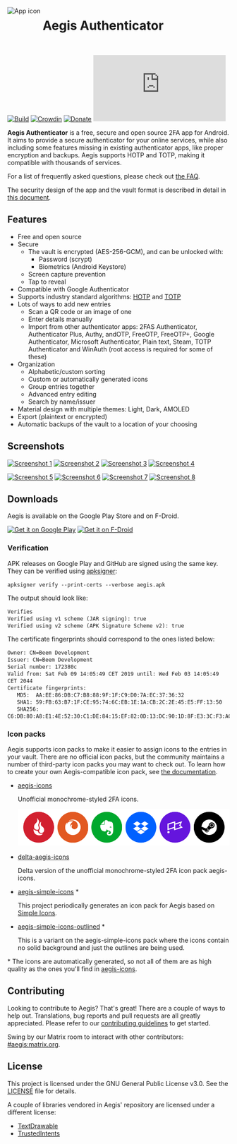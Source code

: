 <img align="left" width="80" height="80" src="metadata/en-US/images/icon.png"
alt="App icon">

# Aegis Authenticator

<br>

[![Build](https://github.com/beemdevelopment/Aegis/actions/workflows/build-app-workflow.yaml/badge.svg)](https://github.com/beemdevelopment/Aegis/actions/workflows/build-app-workflow.yaml?query=branch%3Amaster) [![Crowdin](https://badges.crowdin.net/aegis-authenticator/localized.svg)](https://crowdin.com/project/aegis-authenticator) [![Donate](https://img.shields.io/badge/donate-buy%20us%20a%20beer-%23FF813F)](https://www.buymeacoffee.com/beemdevelopment) [![Matrix](https://img.shields.io/matrix/aegis:matrix.org?color=blue)](https://matrix.to/#/#aegis:matrix.org)

**Aegis Authenticator** is a free, secure and open source 2FA app for Android.
It aims to provide a secure authenticator for your online services, while also
including some features missing in existing authenticator apps, like proper
encryption and backups. Aegis supports HOTP and TOTP, making it compatible with
thousands of services.

For a list of frequently asked questions, please check out [the FAQ](FAQ.md).

The security design of the app and the vault format is described in detail in
[this document](docs/vault.md).

## Features

- Free and open source
- Secure
  - The vault is encrypted (AES-256-GCM), and can be unlocked with:
    - Password (scrypt)
    - Biometrics (Android Keystore)
  - Screen capture prevention
  - Tap to reveal
- Compatible with Google Authenticator
- Supports industry standard algorithms:
  [HOTP](https://tools.ietf.org/html/rfc4226) and
  [TOTP](https://tools.ietf.org/html/rfc6238)
- Lots of ways to add new entries
  - Scan a QR code or an image of one
  - Enter details manually
  - Import from other authenticator apps: 2FAS Authenticator, Authenticator
    Plus, Authy, andOTP, FreeOTP, FreeOTP+, Google Authenticator, Microsoft
    Authenticator, Plain text, Steam, TOTP Authenticator and WinAuth (root
    access is required for some of these)
- Organization
  - Alphabetic/custom sorting
  - Custom or automatically generated icons
  - Group entries together
  - Advanced entry editing
  - Search by name/issuer
- Material design with multiple themes: Light, Dark, AMOLED
- Export (plaintext or encrypted)
- Automatic backups of the vault to a location of your choosing

## Screenshots

[<img width=200 alt="Screenshot 1"
src="metadata/en-US/images/phoneScreenshots/screenshot1.png?raw=true">](metadata/en-US/images/phoneScreenshots/screenshot1.png?raw=true)
[<img width=200 alt="Screenshot 2"
src="metadata/en-US/images/phoneScreenshots/screenshot2.png?raw=true">](metadata/en-US/images/phoneScreenshots/screenshot2.png?raw=true)
[<img width=200 alt="Screenshot 3"
src="metadata/en-US/images/phoneScreenshots/screenshot3.png?raw=true">](metadata/en-US/images/phoneScreenshots/screenshot3.png?raw=true)
[<img width=200 alt="Screenshot 4"
src="metadata/en-US/images/phoneScreenshots/screenshot4.png?raw=true">](metadata/en-US/images/phoneScreenshots/screenshot4.png?raw=true)

[<img width=200 alt="Screenshot 5"
src="metadata/en-US/images/phoneScreenshots/screenshot5.png?raw=true">](metadata/en-US/images/phoneScreenshots/screenshot5.png?raw=true)
[<img width=200 alt="Screenshot 6"
src="metadata/en-US/images/phoneScreenshots/screenshot6.png?raw=true">](metadata/en-US/images/phoneScreenshots/screenshot6.png?raw=true)
[<img width=200 alt="Screenshot 7"
src="metadata/en-US/images/phoneScreenshots/screenshot7.png?raw=true">](metadata/en-US/images/phoneScreenshots/screenshot7.png?raw=true)
[<img width=200 alt="Screenshot 8"
src="metadata/en-US/images/phoneScreenshots/screenshot8.png?raw=true">](metadata/en-US/images/phoneScreenshots/screenshot8.png?raw=true)

## Downloads

Aegis is available on the Google Play Store and on F-Droid.

[<img height=80 alt="Get it on Google Play"
src="https://play.google.com/intl/en_us/badges/images/generic/en-play-badge.png"
/>](http://play.google.com/store/apps/details?id=com.beemdevelopment.aegis)
[<img height="80" alt="Get it on F-Droid"
src="https://fdroid.gitlab.io/artwork/badge/get-it-on.png"
/>](https://f-droid.org/app/com.beemdevelopment.aegis)

### Verification

APK releases on Google Play and GitHub are signed using the same key. They can
be verified using
[apksigner](https://developer.android.com/studio/command-line/apksigner.html#options-verify):

```
apksigner verify --print-certs --verbose aegis.apk
```

The output should look like:

```
Verifies
Verified using v1 scheme (JAR signing): true
Verified using v2 scheme (APK Signature Scheme v2): true
```

The certificate fingerprints should correspond to the ones listed below:

```
Owner: CN=Beem Development
Issuer: CN=Beem Development
Serial number: 172380c
Valid from: Sat Feb 09 14:05:49 CET 2019 until: Wed Feb 03 14:05:49 CET 2044
Certificate fingerprints:
   MD5:  AA:EE:86:DB:C7:B8:88:9F:1F:C9:D0:7A:EC:37:36:32
   SHA1: 59:FB:63:B7:1F:CE:95:74:6C:EB:1E:1A:CB:2C:2E:45:E5:FF:13:50
   SHA256: C6:DB:80:A8:E1:4E:52:30:C1:DE:84:15:EF:82:0D:13:DC:90:1D:8F:E3:3C:F3:AC:B5:7B:68:62:D8:58:A8:23
```

### Icon packs

Aegis supports icon packs to make it easier to assign icons to the entries in
your vault. There are no official icon packs, but the community maintains a
number of third-party icon packs you may want to check out. To learn how to
create your own Aegis-compatible icon pack, see [the
documentation](docs/iconpacks.md).

- [aegis-icons](https://github.com/aegis-icons/aegis-icons)

  Unofficial monochrome-styled 2FA icons.

  [<img width=500 alt="aegis-icons preview"
  src="https://raw.githubusercontent.com/aegis-icons/aegis-icons/master/showcase.png">](https://github.com/aegis-icons/aegis-icons)

- [delta-aegis-icons](https://github.com/Delta-Icons/aegis-icons)

  Delta version of the unofficial monochrome-styled 2FA icon pack aegis-icons.

- [aegis-simple-icons](https://github.com/alexbakker/aegis-simple-icons) *

  This project periodically generates an icon pack for Aegis based on [Simple
  Icons](https://simpleicons.org/).

- [aegis-simple-icons-outlined](https://github.com/michaelschattgen/aegis-simple-icons-outlined) *

  This is a variant on the aegis-simple-icons pack where the icons contain no solid background and just the outlines are being used.
 
\* The icons are automatically generated, so
  not all of them are as high quality as the ones you'll find in
  [aegis-icons](https://github.com/aegis-icons/aegis-icons).

## Contributing

Looking to contribute to Aegis? That's great! There are a couple of ways to help
out. Translations, bug reports and pull requests are all greatly appreciated.
Please refer to our [contributing guidelines](CONTRIBUTING.md) to get started.

Swing by our Matrix room to interact with other contributors:
[#aegis:matrix.org](https://matrix.to/#/#aegis:matrix.org).

## License

This project is licensed under the GNU General Public License v3.0. See the
[LICENSE](LICENSE) file for details.

A couple of libraries vendored in Aegis' repository are licensed under a
different license:
- [TextDrawable](app/src/main/java/com/amulyakhare/textdrawable)
- [TrustedIntents](app/src/main/java/info/guardianproject/trustedintents)
